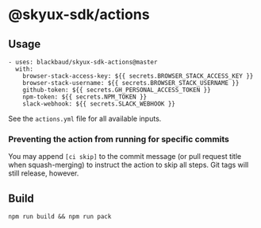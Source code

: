 # @skyux-sdk/actions

## Usage

```
- uses: blackbaud/skyux-sdk-actions@master
  with:
    browser-stack-access-key: ${{ secrets.BROWSER_STACK_ACCESS_KEY }}
    browser-stack-username: ${{ secrets.BROWSER_STACK_USERNAME }}
    github-token: ${{ secrets.GH_PERSONAL_ACCESS_TOKEN }}
    npm-token: ${{ secrets.NPM_TOKEN }}
    slack-webhook: ${{ secrets.SLACK_WEBHOOK }}
```
See the `actions.yml` file for all available inputs.

### Preventing the action from running for specific commits

You may append `[ci skip]` to the commit message (or pull request title when squash-merging) to instruct the action to skip all steps. Git tags will still release, however.

## Build

```
npm run build && npm run pack
```
